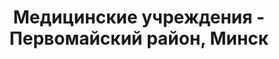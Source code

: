 ---
district_id: 7-02-6
district_name: Первомайский район, Минск
title: Медицинские учреждения - Первомайский район, Минск
---